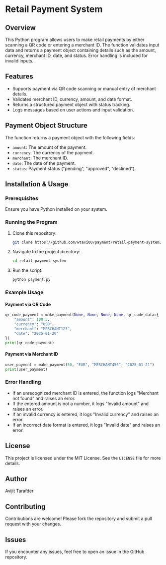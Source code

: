 # Retail Payment System

## Overview
This Python program allows users to make retail payments by either scanning a QR code or entering a merchant ID. The function validates input data and returns a payment object containing details such as the amount, currency, merchant ID, date, and status. Error handling is included for invalid inputs.

## Features
- Supports payment via QR code scanning or manual entry of merchant details.
- Validates merchant ID, currency, amount, and date format.
- Returns a structured payment object with status tracking.
- Logs messages based on user actions and input validation.

## Payment Object Structure
The function returns a payment object with the following fields:
- `amount`: The amount of the payment.
- `currency`: The currency of the payment.
- `merchant`: The merchant ID.
- `date`: The date of the payment.
- `status`: Payment status ("pending", "approved", "declined").

## Installation & Usage
### Prerequisites
Ensure you have Python installed on your system.

### Running the Program
1. Clone this repository:
   ```sh
   git clone https://github.com/wtavi00/payment/retail-payment-system.git
   ```
2. Navigate to the project directory:
   ```sh
   cd retail-payment-system
   ```
3. Run the script:
   ```sh
   python payment.py
   ```

### Example Usage
#### Payment via QR Code
```python
qr_code_payment = make_payment(None, None, None, None, qr_code_data={
    "amount": 100.5,
    "currency": "USD",
    "merchant": "MERCHANT123",
    "date": "2025-01-20"
})
print(qr_code_payment)
```

#### Payment via Merchant ID
```python
user_payment = make_payment(50, "EUR", "MERCHANT456", "2025-01-21")
print(user_payment)
```

### Error Handling
- If an unrecognized merchant ID is entered, the function logs "Merchant not found" and raises an error.
- If the entered amount is not a number, it logs "Invalid amount" and raises an error.
- If an invalid currency is entered, it logs "Invalid currency" and raises an error.
- If an incorrect date format is entered, it logs "Invalid date" and raises an error.

## License
This project is licensed under the MIT License. See the `LICENSE` file for more details.

## Author
Avijit Tarafder

## Contributing
Contributions are welcome! Please fork the repository and submit a pull request with your changes.

## Issues
If you encounter any issues, feel free to open an issue in the GitHub repository.


